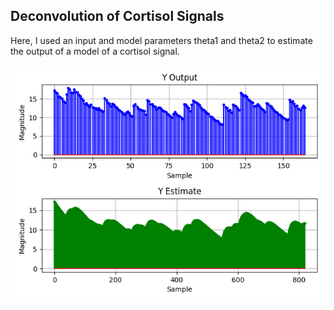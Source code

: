 <h2>Deconvolution of Cortisol Signals</h2>

Here, I used an input and model parameters theta1 and theta2 to estimate the output of a model of a cortisol signal.

<img src='Figures/Figure_1.PNG'></img>